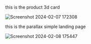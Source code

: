 this is the product 3d card

![Screenshot 2024-02-07 172308](https://github.com/Sreesankar-t/3d_card/assets/125552943/29b967fb-82f1-4df8-9f11-b223d61c6b8b)


this is the parallax simple landing page 

![Screenshot 2024-02-08 175447](https://github.com/Sreesankar-t/3d_card/assets/125552943/f823fa2f-c76b-4330-9037-2994c94ffb06)

